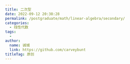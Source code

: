```yaml
---
title: 二次型
date: 2022-09-12 20:38:28
permalink: /postgraduate/math/linear-algebra/secondary/
categories:
  - 线性代数
tags:
  - 
author: 
  name: 诚城
  link: https://github.com/carveybunt
titleTag: 原创
---
```

